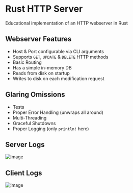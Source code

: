 # Rust HTTP Server

Educational implementation of an HTTP webserver in Rust

## Webserver Features

* Host & Port configurable via CLI arguments
* Supports `GET`, `UPDATE` & `DELETE` HTTP methods
* Basic Routing
* Has a simple in-memory DB
* Reads from disk on startup
* Writes to disk on each modification request

## Glaring Omissions
* Tests
* Proper Error Handling (unwraps all around)
* Multi-Threading
* Graceful Shutdowns
* Proper Logging (only `println!` here)

## Server Logs

![image](https://github.com/user-attachments/assets/2208242e-1a4a-4e29-a366-c471e4ae83fc)

## Client Logs

![image](https://github.com/user-attachments/assets/a3480fd0-9e7b-41f3-9cc1-c34d4860d5d4)

